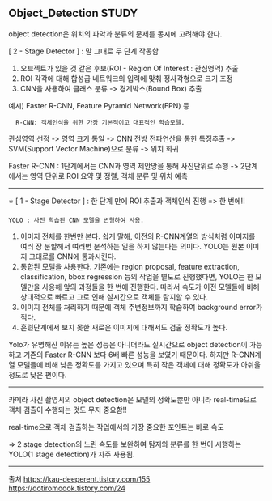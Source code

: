 ## Object_Detection STUDY
object detection은 위치의 파악과 분류의 문제를 동시에 고려해야 한다.


[ 2 - Stage Detector ] : 말 그대로 두 단계 작동함

  1) 오브젝트가 있을 것 같은 후보(ROI - Region Of Interest : 관심영역) 추출
  2) ROI 각각에 대해 합성곱 네트워크의 입력에 맞춰 정사각형으로 크기 조정
  3) CNN을 사용하여 클래스 분류 -> 경계박스(Bound Box) 추출

  예시) Faster R-CNN, Feature Pyramid Network(FPN) 등
      
      R-CNN: 객체인식을 위한 가장 기본적이고 대표적인 학습모델.

관심영역 선정 -> 영역 크기 통일 -> CNN 전방 전파연산을 통한 특징추출 -> SVM(Support Vector Machine)으로 분류 -> 위치 회귀
            
            
Faster R-CNN 
: 1단계에서는 CNN과 영역 제안망을 통해 사진단위로 수행 -> 2단계에서는 영역 단위로 ROI 요약 및 정렬, 객체 분류 및 위치 예측

    
---

⭐️ [ 1 - Stage Detector ] : 한 단계 만에 ROI 추출과 객체인식 진행 => 한 번에!!
    
    YOLO : 사전 학습된 CNN 모델을 변형하여 사용. 

1. 이미지 전체를 한번만 본다. 쉽게 말해, 이전의 R-CNN계열의 방식처럼 이미지를 여러 장 분할해서 여러번 분석하는 일을 하지 않는다는 의미다. YOLO는 원본 이미지 그대로를 CNN에 통과시킨다.
2. 통합된 모델을 사용한다. 기존에는 region proposal, feature extraction, classification, bbox regression 등의 작업을 별도로 진행했다면,
  YOLO는 한 모델만을 사용해 앞의 과정들을 한 번에 진행한다. 따라서 속도가 이전 모델들에 비해 상대적으로 빠르고 그로 인해 실시간으로 객체를 탐지할 수 있다.
3. 이미지 전체를 처리하기 때문에 객체 주변정보까지 학습하여 background error가 적다.
4. 훈련단계에서 보지 못한 새로운 이미지에 대해서도 검출 정확도가 높다. 

Yolo가 유명해진 이유는 높은 성능은 아니더라도 실시간으로  object detection이 가능하고 기존의  Faster R-CNN 보다 6배 빠른 성능을 보였기 때문이다.
하지만 R-CNN계열 모델들에 비해 낮은 정확도를 가지고 있으며 특히 작은 객체에 대해 정확도가 아쉬울 정도로 낮은 편이다.


---

카메라 사진 촬영시의 object detection은 
모델의 정확도뿐만 아니라 real-time으로 객체 검출이 수행되는 것도 무지 중요함!!

real-time으로 객체 검출하는 작업에서의 가장 중요한 포인트는 바로 속도

=> 2 stage detection의 느린 속도를 보완하여 탐지와 분류를 한 번이 시행하는 YOLO(1 stage detection)가 자주 사용됨.

---




출처
https://kau-deeperent.tistory.com/155
https://dotiromoook.tistory.com/24
